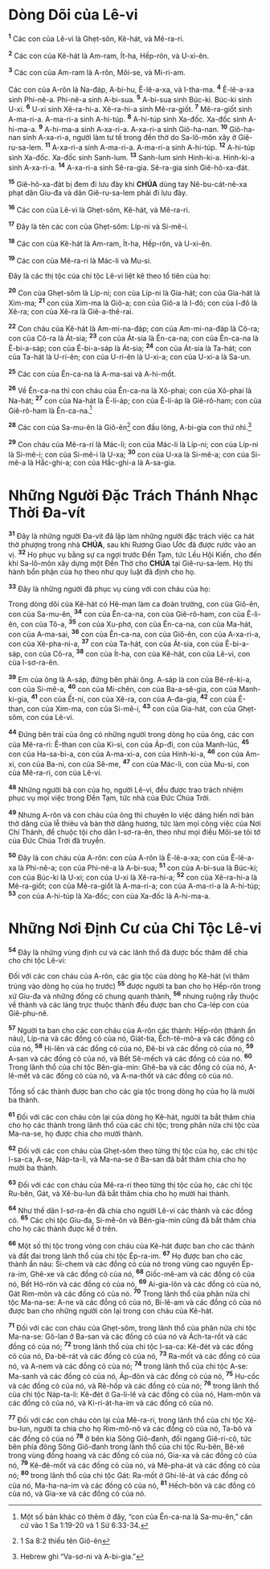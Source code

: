 # Dòng Dõi của Lê-vi
<sup><b>1</b></sup> Các con của Lê-vi là Ghẹt-sôn, Kê-hát, và Mê-ra-ri.

<sup><b>2</b></sup> Các con của Kê-hát là Am-ram, Ít-ha, Hếp-rôn, và U-xi-ên.

<sup><b>3</b></sup> Các con của Am-ram là A-rôn, Môi-se, và Mi-ri-am.

Các con của A-rôn là Na-đáp, A-bi-hu, Ê-lê-a-xa, và I-tha-ma. <sup><b>4</b></sup> Ê-lê-a-xa sinh Phi-nê-a. Phi-nê-a sinh A-bi-sua. <sup><b>5</b></sup> A-bi-sua sinh Búc-ki. Búc-ki sinh U-xi. <sup><b>6</b></sup> U-xi sinh Xê-ra-hi-a. Xê-ra-hi-a sinh Mê-ra-giốt. <sup><b>7</b></sup> Mê-ra-giốt sinh A-ma-ri-a. A-ma-ri-a sinh A-hi-túp. <sup><b>8</b></sup> A-hi-túp sinh Xa-đốc. Xa-đốc sinh A-hi-ma-a. <sup><b>9</b></sup> A-hi-ma-a sinh A-xa-ri-a. A-xa-ri-a sinh Giô-ha-nan. <sup><b>10</b></sup> Giô-ha-nan sinh A-xa-ri-a, người làm tư tế trong đền thờ do Sa-lô-môn xây ở Giê-ru-sa-lem. <sup><b>11</b></sup> A-xa-ri-a sinh A-ma-ri-a. A-ma-ri-a sinh A-hi-túp. <sup><b>12</b></sup> A-hi-túp sinh Xa-đốc. Xa-đốc sinh Sanh-lum. <sup><b>13</b></sup> Sanh-lum sinh Hinh-ki-a. Hinh-ki-a sinh A-xa-ri-a. <sup><b>14</b></sup> A-xa-ri-a sinh Sê-ra-gia. Sê-ra-gia sinh Giê-hô-xa-đát.

<sup><b>15</b></sup> Giê-hô-xa-đát bị đem đi lưu đày khi **CHÚA** dùng tay Nê-bu-cát-nê-xa phạt dân Giu-đa và dân Giê-ru-sa-lem phải đi lưu đày.

<sup><b>16</b></sup> Các con của Lê-vi là Ghẹt-sôm, Kê-hát, và Mê-ra-ri.

<sup><b>17</b></sup> Đây là tên các con của Ghẹt-sôm: Líp-ni và Si-mê-i.

<sup><b>18</b></sup> Các con của Kê-hát là Am-ram, Ít-ha, Hếp-rôn, và U-xi-ên.

<sup><b>19</b></sup> Các con của Mê-ra-ri là Mác-li và Mu-si.

Đây là các thị tộc của chi tộc Lê-vi liệt kê theo tổ tiên của họ:

<sup><b>20</b></sup> Con của Ghẹt-sôm là Líp-ni; con của Líp-ni là Gia-hát; con của Gia-hát là Xim-ma; <sup><b>21</b></sup> con của Xim-ma là Giô-a; con của Giô-a là I-đô; con của I-đô là Xê-ra; con của Xê-ra là Giê-a-thê-rai.

<sup><b>22</b></sup> Con cháu của Kê-hát là Am-mi-na-đáp; con của Am-mi-na-đáp là Cô-ra; con của Cô-ra là Át-sia; <sup><b>23</b></sup> con của Át-sia là Ên-ca-na; con của Ên-ca-na là Ê-bi-a-sáp; con của Ê-bi-a-sáp là Át-sia; <sup><b>24</b></sup> con của Át-sia là Ta-hát; con của Ta-hát là U-ri-ên; con của U-ri-ên là U-xi-a; con của U-xi-a là Sa-un.

<sup><b>25</b></sup> Các con của Ên-ca-na là A-ma-sai và A-hi-mốt.

<sup><b>26</b></sup> Về Ên-ca-na thì con cháu của Ên-ca-na là Xô-phai; con của Xô-phai là Na-hát; <sup><b>27</b></sup> con của Na-hát là Ê-li-áp; con của Ê-li-áp là Giê-rô-ham; con của Giê-rô-ham là Ên-ca-na.[^1-83490729-1627-45b1-8935-3fc3ecee69d1]

<sup><b>28</b></sup> Các con của Sa-mu-ên là Giô-ên[^2-83490729-1627-45b1-8935-3fc3ecee69d1] con đầu lòng, A-bi-gia con thứ nhì.[^3-83490729-1627-45b1-8935-3fc3ecee69d1]

<sup><b>29</b></sup> Con cháu của Mê-ra-ri là Mác-li; con của Mác-li là Líp-ni; con của Líp-ni là Si-mê-i; con của Si-mê-i là U-xa; <sup><b>30</b></sup> con của U-xa là Si-mê-a; con của Si-mê-a là Hắc-ghi-a; con của Hắc-ghi-a là A-sa-gia.

# Những Người Đặc Trách Thánh Nhạc Thời Đa-vít
<sup><b>31</b></sup> Đây là những người Đa-vít đã lập làm những người đặc trách việc ca hát thờ phượng trong nhà **CHÚA**, sau khi Rương Giao Ước đã được rước vào an vị. <sup><b>32</b></sup> Họ phục vụ bằng sự ca ngợi trước Đền Tạm, tức Lều Hội Kiến, cho đến khi Sa-lô-môn xây dựng một Đền Thờ cho **CHÚA** tại Giê-ru-sa-lem. Họ thi hành bổn phận của họ theo như quy luật đã định cho họ.

<sup><b>33</b></sup> Đây là những người đã phục vụ cùng với con cháu của họ:

Trong dòng dõi của Kê-hát có Hê-man làm ca đoàn trưởng, con của Giô-ên, con của Sa-mu-ên, <sup><b>34</b></sup> con của Ên-ca-na, con của Giê-rô-ham, con của Ê-li-ên, con của Tô-a, <sup><b>35</b></sup> con của Xu-phơ, con của Ên-ca-na, con của Ma-hát, con của A-ma-sai, <sup><b>36</b></sup> con của Ên-ca-na, con của Giô-ên, con của A-xa-ri-a, con của Xê-pha-ni-a, <sup><b>37</b></sup> con của Ta-hát, con của Át-sia, con của Ê-bi-a-sáp, con của Cô-ra, <sup><b>38</b></sup> con của Ít-ha, con của Kê-hát, con của Lê-vi, con của I-sơ-ra-ên.

<sup><b>39</b></sup> Em của ông là A-sáp, đứng bên phải ông. A-sáp là con của Bê-rê-ki-a, con của Si-mê-a, <sup><b>40</b></sup> con của Mi-chên, con của Ba-a-sê-gia, con của Manh-ki-gia, <sup><b>41</b></sup> con của Ết-ni, con của Xê-ra, con của A-đa-gia, <sup><b>42</b></sup> con của Ê-than, con của Xim-ma, con của Si-mê-i, <sup><b>43</b></sup> con của Gia-hát, con của Ghẹt-sôm, con của Lê-vi.

<sup><b>44</b></sup> Đứng bên trái của ông có những người trong dòng họ của ông, các con của Mê-ra-ri: Ê-than con của Ki-si, con của Áp-đi, con của Manh-lúc, <sup><b>45</b></sup> con của Ha-sa-bi-a, con của A-ma-xi-a, con của Hinh-ki-a, <sup><b>46</b></sup> con của Am-xi, con của Ba-ni, con của Sê-me, <sup><b>47</b></sup> con của Mác-li, con của Mu-si, con của Mê-ra-ri, con của Lê-vi.

<sup><b>48</b></sup> Những người bà con của họ, người Lê-vi, đều được trao trách nhiệm phục vụ mọi việc trong Đền Tạm, tức nhà của Đức Chúa Trời.

<sup><b>49</b></sup> Nhưng A-rôn và con cháu của ông thì chuyên lo việc dâng hiến nơi bàn thờ dâng của lễ thiêu và bàn thờ dâng hương, tức làm mọi công việc của Nơi Chí Thánh, để chuộc tội cho dân I-sơ-ra-ên, theo như mọi điều Môi-se tôi tớ của Đức Chúa Trời đã truyền.

<sup><b>50</b></sup> Đây là con cháu của A-rôn: con của A-rôn là Ê-lê-a-xa; con của Ê-lê-a-xa là Phi-nê-a; con của Phi-nê-a là A-bi-sua; <sup><b>51</b></sup> con của A-bi-sua là Búc-ki; con của Búc-ki là U-xi; con của U-xi là Xê-ra-hi-a; <sup><b>52</b></sup> con của Xê-ra-hi-a là Mê-ra-giốt; con của Mê-ra-giốt là A-ma-ri-a; con của A-ma-ri-a là A-hi-túp; <sup><b>53</b></sup> con của A-hi-túp là Xa-đốc; con của Xa-đốc là A-hi-ma-a.

# Những Nơi Định Cư của Chi Tộc Lê-vi
<sup><b>54</b></sup> Đây là những vùng định cư và các lãnh thổ đã được bốc thăm để chia cho chi tộc Lê-vi:

Đối với các con cháu của A-rôn, các gia tộc của dòng họ Kê-hát (vì thăm trúng vào dòng họ của họ trước) <sup><b>55</b></sup> được người ta ban cho họ Hếp-rôn trong xứ Giu-đa và những đồng cỏ chung quanh thành, <sup><b>56</b></sup> nhưng ruộng rẫy thuộc về thành và các làng trực thuộc thành đều được ban cho Ca-lép con của Giê-phu-nê.

<sup><b>57</b></sup> Người ta ban cho các con cháu của A-rôn các thành: Hếp-rôn (thành ẩn náu), Líp-na và các đồng cỏ của nó, Giát-tia, Ếch-tê-mô-a và các đồng cỏ của nó, <sup><b>58</b></sup> Hi-lên và các đồng cỏ của nó, Đê-bi và các đồng cỏ của nó, <sup><b>59</b></sup> A-san và các đồng cỏ của nó, và Bết Sê-mếch và các đồng cỏ của nó. <sup><b>60</b></sup> Trong lãnh thổ của chi tộc Bên-gia-min: Ghê-ba và các đồng cỏ của nó, A-lê-mết và các đồng cỏ của nó, và A-na-thốt và các đồng cỏ của nó.

Tổng số các thành được ban cho các gia tộc trong dòng họ của họ là mười ba thành.

<sup><b>61</b></sup> Đối với các con cháu còn lại của dòng họ Kê-hát, người ta bắt thăm chia cho họ các thành trong lãnh thổ của các chi tộc; trong phân nửa chi tộc của Ma-na-se, họ được chia cho mười thành.

<sup><b>62</b></sup> Đối với các con cháu của Ghẹt-sôm theo từng thị tộc của họ, các chi tộc I-sa-ca, A-se, Náp-ta-li, và Ma-na-se ở Ba-san đã bắt thăm chia cho họ mười ba thành.

<sup><b>63</b></sup> Đối với các con cháu của Mê-ra-ri theo từng thị tộc của họ, các chi tộc Ru-bên, Gát, và Xê-bu-lun đã bắt thăm chia cho họ mười hai thành.

<sup><b>64</b></sup> Như thế dân I-sơ-ra-ên đã chia cho người Lê-vi các thành và các đồng cỏ. <sup><b>65</b></sup> Các chi tộc Giu-đa, Si-mê-ôn và Bên-gia-min cũng đã bắt thăm chia cho họ các thành được kể ở trên.

<sup><b>66</b></sup> Một số thị tộc trong vòng con cháu của Kê-hát được ban cho các thành và đất đai trong lãnh thổ của chi tộc Ép-ra-im. <sup><b>67</b></sup> Họ được ban cho các thành ẩn náu: Si-chem và các đồng cỏ của nó trong vùng cao nguyên Ép-ra-im, Ghê-xe và các đồng cỏ của nó, <sup><b>68</b></sup> Giốc-mê-am và các đồng cỏ của nó, Bết Hô-rôn và các đồng cỏ của nó, <sup><b>69</b></sup> Ai-gia-lôn và các đồng cỏ của nó, Gát Rim-môn và các đồng cỏ của nó. <sup><b>70</b></sup> Trong lãnh thổ của phân nửa chi tộc Ma-na-se: A-ne và các đồng cỏ của nó, Bi-lê-am và các đồng cỏ của nó được ban cho những người còn lại trong con cháu của Kê-hát.

<sup><b>71</b></sup> Đối với các con cháu của Ghẹt-sôm, trong lãnh thổ của phân nửa chi tộc Ma-na-se: Gô-lan ở Ba-san và các đồng cỏ của nó và Ách-ta-rốt và các đồng cỏ của nó; <sup><b>72</b></sup> trong lãnh thổ của chi tộc I-sa-ca: Kê-đét và các đồng cỏ của nó, Đa-bê-rát và các đồng cỏ của nó, <sup><b>73</b></sup> Ra-mốt và các đồng cỏ của nó, và A-nem và các đồng cỏ của nó; <sup><b>74</b></sup> trong lãnh thổ của chi tộc A-se: Ma-sanh và các đồng cỏ của nó, Áp-đôn và các đồng cỏ của nó, <sup><b>75</b></sup> Hu-cốc và các đồng cỏ của nó, và Rê-hốp và các đồng cỏ của nó; <sup><b>76</b></sup> trong lãnh thổ của chi tộc Náp-ta-li: Kê-đét ở Ga-li-lê và các đồng cỏ của nó, Ham-môn và các đồng cỏ của nó, và Ki-ri-át-ha-im và các đồng cỏ của nó.

<sup><b>77</b></sup> Đối với các con cháu còn lại của Mê-ra-ri, trong lãnh thổ của chi tộc Xê-bu-lun, người ta chia cho họ Rim-mô-nô và các đồng cỏ của nó, Ta-bô và các đồng cỏ của nó <sup><b>78</b></sup> ở bên kia Sông Giô-đanh, đối ngang Giê-ri-cô, tức bên phía đông Sông Giô-đanh trong lãnh thổ của chi tộc Ru-bên, Bê-xê trong vùng đồng hoang và các đồng cỏ của nó, Gia-xa và các đồng cỏ của nó, <sup><b>79</b></sup> Kê-đê-mốt và các đồng cỏ của nó, và Mê-pha-át và các đồng cỏ của nó; <sup><b>80</b></sup> trong lãnh thổ của chi tộc Gát: Ra-mốt ở Ghi-lê-át và các đồng cỏ của nó, Ma-ha-na-im và các đồng cỏ của nó, <sup><b>81</b></sup> Hếch-bôn và các đồng cỏ của nó, và Gia-xe và các đồng cỏ của nó.

[^1-83490729-1627-45b1-8935-3fc3ecee69d1]: Một số bản khác có thêm ở đây, “con của Ên-ca-na là Sa-mu-ên,” căn cứ vào 1 Sa 1:19-20 và 1 Sử 6:33-34.
[^2-83490729-1627-45b1-8935-3fc3ecee69d1]: 1 Sa 8:2 thiếu tên Giô-ên
[^3-83490729-1627-45b1-8935-3fc3ecee69d1]: Hebrew ghi “Va-sơ-ni và A-bi-gia.”